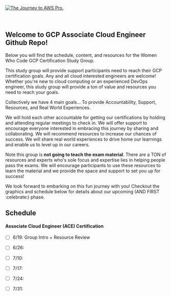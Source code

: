 <a href="https://www.womenwhocode.com/cloud"><img alt="The Journey to AWS Pro." align="center" src="assets/images/GCPLogo.jpg"></a><br><br>&nbsp;&nbsp;&nbsp;<br>


## Welcome to GCP Associate Cloud Engineer Github Repo!  

Below you will find the schedule, content, and resources for the Women Who Code GCP Certification Study Group.

This study group will provide support participants need to reach their GCP certification goals. Any and all cloud interested engineers are welcome! Whether you're new to cloud computing or an experienced DevOps engineer, this study group will provide a ton of value and resources you need to reach your goals.

Collectively we have 4 main goals... To provide Accountability, Support, Resources, and Real World Experiences.

We will hold each other accountable for getting our certifications by holding and attending regular meetings to check in.
We will offer support to encourage everyone interested in embracing this journey by sharing and collaborating.
We will recommend resources to increase our chances of success.
We will share real world experiences to drive home our learnings and enable us to level up in our careers.

Note this group is **not going to teach the exam material**. There are a TON of resources and experts who's sole focus and expertise lies in helping people pass the exams. We will encourage participants to use these resources to learn the material and we provide the space and support to set you up for success!

We look forward to embarking on this fun journey with you! Checkout the graphics and schedule below for details about our upcoming (AND FIRST :celebrate:) phase.


## Schedule


#### Associate Cloud Engineer (ACE) Certification

- [ ] 6/19: Group Intro + Resource Review

- [ ] 6/26: 

- [ ] 7/10: 

- [ ] 7/17: 

- [ ] 7/24: 

- [ ] 7/31: 

